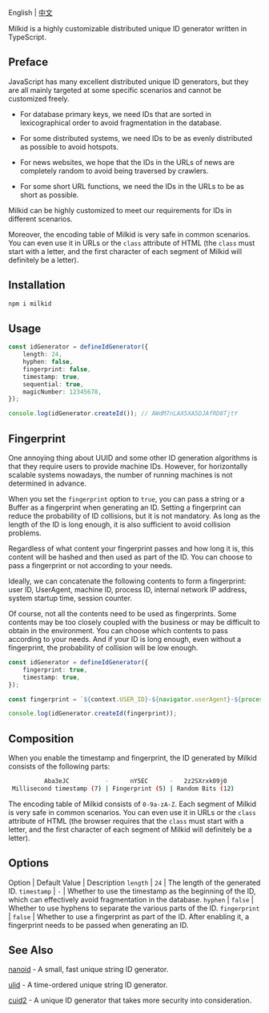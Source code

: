 English | [中文](./README_ZH.md)

Milkid is a highly customizable distributed unique ID generator written in TypeScript.

## Preface

JavaScript has many excellent distributed unique ID generators, but they are all mainly targeted at some specific scenarios and cannot be customized freely.

- For database primary keys, we need IDs that are sorted in lexicographical order to avoid fragmentation in the database.

- For some distributed systems, we need IDs to be as evenly distributed as possible to avoid hotspots.

- For news websites, we hope that the IDs in the URLs of news are completely random to avoid being traversed by crawlers.

- For some short URL functions, we need the IDs in the URLs to be as short as possible.

Milkid can be highly customized to meet our requirements for IDs in different scenarios.

Moreover, the encoding table of Milkid is very safe in common scenarios. You can even use it in URLs or the `class` attribute of HTML (the `class` must start with a letter, and the first character of each segment of Milkid will definitely be a letter).

## Installation

```bash
npm i milkid
```

## Usage

```ts
const idGenerator = defineIdGenerator({
    length: 24,
    hyphen: false,
    fingerprint: false,
    timestamp: true,
    sequential: true,
    magicNumber: 12345678,
});

console.log(idGenerator.createId()); // AWdM7nLAX5XA5DJAfRD8TjtY
```

## Fingerprint

One annoying thing about UUID and some other ID generation algorithms is that they require users to provide machine IDs. However, for horizontally scalable systems nowadays, the number of running machines is not determined in advance.

When you set the `fingerprint` option to `true`, you can pass a string or a Buffer as a fingerprint when generating an ID. Setting a fingerprint can reduce the probability of ID collisions, but it is not mandatory. As long as the length of the ID is long enough, it is also sufficient to avoid collision problems.

Regardless of what content your fingerprint passes and how long it is, this content will be hashed and then used as part of the ID. You can choose to pass a fingerprint or not according to your needs.

Ideally, we can concatenate the following contents to form a fingerprint: user ID, UserAgent, machine ID, process ID, internal network IP address, system startup time, session counter.

Of course, not all the contents need to be used as fingerprints. Some contents may be too closely coupled with the business or may be difficult to obtain in the environment. You can choose which contents to pass according to your needs. And if your ID is long enough, even without a fingerprint, the probability of collision will be low enough.

```ts
const idGenerator = defineIdGenerator({
    fingerprint: true,
    timestamp: true,
});

const fingerprint = `${context.USER_ID}-${navigator.userAgent}-${process.env.MACHINE_ID}-${process.pid}-${getLocalIp()}-${process.uptime()}-${sessionStorage.getItem('sessionCounter')}`;

console.log(idGenerator.createId(fingerprint));
```

## Composition

When you enable the timestamp and fingerprint, the ID generated by Milkid consists of the following parts:

```bash
          Aba3eJC          -      nY5EC      -   2z2SXrxk09j0
 Millisecond timestamp (7) | Fingerprint (5) | Random Bits (12)
```

The encoding table of Milkid consists of `0-9a-zA-Z`. Each segment of Milkid is very safe in common scenarios. You can even use it in URLs or the `class` attribute of HTML (the browser requires that the `class` must start with a letter, and the first character of each segment of Milkid will definitely be a letter).

## Options

Option | Default Value | Description
`length` | `24` | The length of the generated ID.
`timestamp` | `-` | Whether to use the timestamp as the beginning of the ID, which can effectively avoid fragmentation in the database.
`hyphen` | `false` | Whether to use hyphens to separate the various parts of the ID.
`fingerprint` | `false` | Whether to use a fingerprint as part of the ID. After enabling it, a fingerprint needs to be passed when generating an ID.

## See Also

[nanoid](https://github.com/ai/nanoid) - A small, fast unique string ID generator.

[ulid](https://github.com/ulid/javascript) - A time-ordered unique string ID generator.

[cuid2](https://github.com/paralleldrive/cuid2) - A unique ID generator that takes more security into consideration. 
